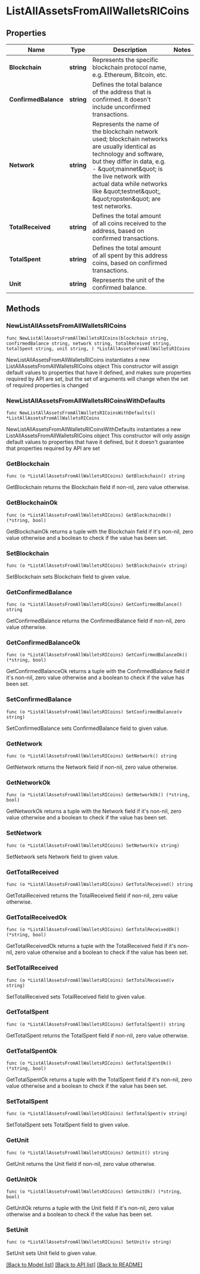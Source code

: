 # ListAllAssetsFromAllWalletsRICoins

## Properties

Name | Type | Description | Notes
------------ | ------------- | ------------- | -------------
**Blockchain** | **string** | Represents the specific blockchain protocol name, e.g. Ethereum, Bitcoin, etc. | 
**ConfirmedBalance** | **string** | Defines the total balance of the address that is confirmed. It doesn&#39;t include unconfirmed transactions. | 
**Network** | **string** | Represents the name of the blockchain network used; blockchain networks are usually identical as technology and software, but they differ in data, e.g. - \&quot;mainnet\&quot; is the live network with actual data while networks like \&quot;testnet\&quot;, \&quot;ropsten\&quot; are test networks. | 
**TotalReceived** | **string** | Defines the total amount of all coins received to the address, based on confirmed transactions. | 
**TotalSpent** | **string** | Defines the total amount of all spent by this address coins, based on confirmed transactions. | 
**Unit** | **string** | Represents the unit of the confirmed balance. | 

## Methods

### NewListAllAssetsFromAllWalletsRICoins

`func NewListAllAssetsFromAllWalletsRICoins(blockchain string, confirmedBalance string, network string, totalReceived string, totalSpent string, unit string, ) *ListAllAssetsFromAllWalletsRICoins`

NewListAllAssetsFromAllWalletsRICoins instantiates a new ListAllAssetsFromAllWalletsRICoins object
This constructor will assign default values to properties that have it defined,
and makes sure properties required by API are set, but the set of arguments
will change when the set of required properties is changed

### NewListAllAssetsFromAllWalletsRICoinsWithDefaults

`func NewListAllAssetsFromAllWalletsRICoinsWithDefaults() *ListAllAssetsFromAllWalletsRICoins`

NewListAllAssetsFromAllWalletsRICoinsWithDefaults instantiates a new ListAllAssetsFromAllWalletsRICoins object
This constructor will only assign default values to properties that have it defined,
but it doesn't guarantee that properties required by API are set

### GetBlockchain

`func (o *ListAllAssetsFromAllWalletsRICoins) GetBlockchain() string`

GetBlockchain returns the Blockchain field if non-nil, zero value otherwise.

### GetBlockchainOk

`func (o *ListAllAssetsFromAllWalletsRICoins) GetBlockchainOk() (*string, bool)`

GetBlockchainOk returns a tuple with the Blockchain field if it's non-nil, zero value otherwise
and a boolean to check if the value has been set.

### SetBlockchain

`func (o *ListAllAssetsFromAllWalletsRICoins) SetBlockchain(v string)`

SetBlockchain sets Blockchain field to given value.


### GetConfirmedBalance

`func (o *ListAllAssetsFromAllWalletsRICoins) GetConfirmedBalance() string`

GetConfirmedBalance returns the ConfirmedBalance field if non-nil, zero value otherwise.

### GetConfirmedBalanceOk

`func (o *ListAllAssetsFromAllWalletsRICoins) GetConfirmedBalanceOk() (*string, bool)`

GetConfirmedBalanceOk returns a tuple with the ConfirmedBalance field if it's non-nil, zero value otherwise
and a boolean to check if the value has been set.

### SetConfirmedBalance

`func (o *ListAllAssetsFromAllWalletsRICoins) SetConfirmedBalance(v string)`

SetConfirmedBalance sets ConfirmedBalance field to given value.


### GetNetwork

`func (o *ListAllAssetsFromAllWalletsRICoins) GetNetwork() string`

GetNetwork returns the Network field if non-nil, zero value otherwise.

### GetNetworkOk

`func (o *ListAllAssetsFromAllWalletsRICoins) GetNetworkOk() (*string, bool)`

GetNetworkOk returns a tuple with the Network field if it's non-nil, zero value otherwise
and a boolean to check if the value has been set.

### SetNetwork

`func (o *ListAllAssetsFromAllWalletsRICoins) SetNetwork(v string)`

SetNetwork sets Network field to given value.


### GetTotalReceived

`func (o *ListAllAssetsFromAllWalletsRICoins) GetTotalReceived() string`

GetTotalReceived returns the TotalReceived field if non-nil, zero value otherwise.

### GetTotalReceivedOk

`func (o *ListAllAssetsFromAllWalletsRICoins) GetTotalReceivedOk() (*string, bool)`

GetTotalReceivedOk returns a tuple with the TotalReceived field if it's non-nil, zero value otherwise
and a boolean to check if the value has been set.

### SetTotalReceived

`func (o *ListAllAssetsFromAllWalletsRICoins) SetTotalReceived(v string)`

SetTotalReceived sets TotalReceived field to given value.


### GetTotalSpent

`func (o *ListAllAssetsFromAllWalletsRICoins) GetTotalSpent() string`

GetTotalSpent returns the TotalSpent field if non-nil, zero value otherwise.

### GetTotalSpentOk

`func (o *ListAllAssetsFromAllWalletsRICoins) GetTotalSpentOk() (*string, bool)`

GetTotalSpentOk returns a tuple with the TotalSpent field if it's non-nil, zero value otherwise
and a boolean to check if the value has been set.

### SetTotalSpent

`func (o *ListAllAssetsFromAllWalletsRICoins) SetTotalSpent(v string)`

SetTotalSpent sets TotalSpent field to given value.


### GetUnit

`func (o *ListAllAssetsFromAllWalletsRICoins) GetUnit() string`

GetUnit returns the Unit field if non-nil, zero value otherwise.

### GetUnitOk

`func (o *ListAllAssetsFromAllWalletsRICoins) GetUnitOk() (*string, bool)`

GetUnitOk returns a tuple with the Unit field if it's non-nil, zero value otherwise
and a boolean to check if the value has been set.

### SetUnit

`func (o *ListAllAssetsFromAllWalletsRICoins) SetUnit(v string)`

SetUnit sets Unit field to given value.



[[Back to Model list]](../README.md#documentation-for-models) [[Back to API list]](../README.md#documentation-for-api-endpoints) [[Back to README]](../README.md)


